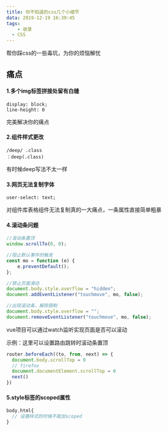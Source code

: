 ```yaml
---
title: 你不知道的css几个小细节
data: 2019-12-19 16:39:45
tags: 
	- 收录
  - CSS
---
```




帮你踩css的一些毒坑，为你的烦恼解忧

<!-- more -->
## 痛点

#### 1.多个img标签拼接处留有白缝

```
display: block;
line-height: 0
```

完美解决你的痛点

#### 2.组件样式更改

```
/deep/ .class
：deep(.class)
```

有时候deep写法不太一样

#### 3.网页无法复制字体

```
user-select: text;
```

对组件库表格组件无法复制真的一大痛点，一条属性直接简单粗暴

#### 4.滚动条问题

```js
//滚动条置顶
window.scrollTo(0, 0); 
```

```js
//阻止默认事件的触发
const mo = function (e) {
    e.preventDefault();
};
```

```js
//禁止页面滑动
document.body.style.overflow = "hidden";
document.addEventListener("touchmove", mo, false); 
```

```js
//出现滚动条，解除限制
document.body.style.overflow = ""; 
document.removeEventListener("touchmove", mo, false);
```

vue项目可以通过watch监听实现页面是否可以滚动

示例：这里可以设置路由跳转时滚动条置顶
```js
router.beforeEach((to, from, next) => {
  document.body.scrollTop = 0
  // firefox
  document.documentElement.scrollTop = 0
  next()
})
```

#### 5.style标签的scoped属性
```js
body,html{
  // 设置样式的时候不能加scoped
}
```

<!-- more -->
